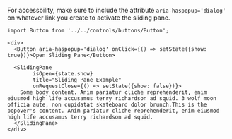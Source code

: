 For accessbility, make sure to include the attribute `aria-haspopup='dialog'` on whatever link you create to activate the sliding pane.

```
import Button from '../../controls/buttons/Button';

<div>
  <Button aria-haspopup='dialog' onClick={() => setState({show: true})}>Open Sliding Pane</Button>

  <SlidingPane
        isOpen={state.show}
        title="Sliding Pane Example"
        onRequestClose={() => setState({show: false})}>
    Some body content. Anim pariatur cliche reprehenderit, enim eiusmod high life accusamus terry richardson ad squid. 3 wolf moon officia aute, non cupidatat skateboard dolor brunch.This is the popover's content. Anim pariatur cliche reprehenderit, enim eiusmod high life accusamus terry richardson ad squid.
  </SlidingPane>
</div>
```